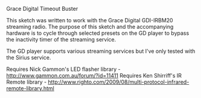 Grace Digital Timeout Buster 

This sketch was written to work with the Grace Digital GDI-IRBM20 streaming radio. The purpose of this sketch and the accompanying hardware is to cycle through selected presets on the GD player to bypass the inactivity timer of the streaming service. 

The GD player supports various streaming services but I've only tested with the Sirius service. 

Requires Nick Gammon's LED flasher library - http://www.gammon.com.au/forum/?id=11411 Requires Ken Shirriff's IR Remote library - http://www.righto.com/2009/08/multi-protocol-infrared-remote-library.html